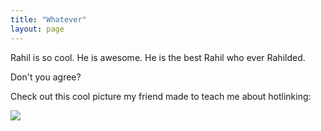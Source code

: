 ```yaml
---
title: "Whatever"
layout: page
---
```


Rahil is so cool. He is awesome. He is the best Rahil who ever Rahilded.

Don't you agree?

Check out this cool picture my friend made to teach me about hotlinking:

<img src="http://raviudeshi.com/silo/rahil-so-cool.png"></img>

